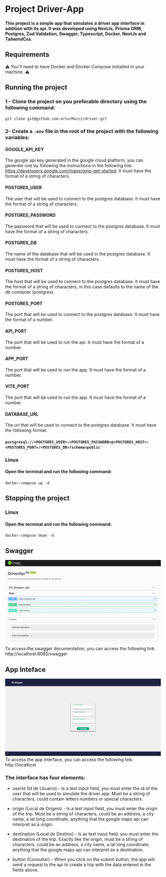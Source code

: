 # Project Driver-App

#### This project is a simple app that simulates a driver app interface in addition with its api. It was developed using NestJs, Prisma ORM, Postgres, Zod Validation, Swagger, Typescript, Docker, NextJs and TailwindCss.

## Requirements

⚠️ You'll need to have Docker and Docker Compose installed in your machine. ⚠️

## Running the project

### 1 - Clone the project on you preferable directory using the following command:

`git clone git@github.com:arturMucci/driver.git`

### 2- Create a `.env` file in the root of the project with the following variables:

#### GOOGLE_API_KEY

The google api key generated in the google cloud platform, you can generate one by following the instructions in the following link: https://developers.google.com/maps/gmp-get-started. It must have the format of a string of characters.

#### POSTGRES_USER

The user that will be used to connect to the postgres database. It must have the format of a string of characters.

#### POSTGRES_PASSWORD

The password that will be used to connect to the postgres database. It must have the format of a string of characters.

#### POSTGRES_DB

The name of the database that will be used in the postgres database. It must have the format of a string of characters.

#### POSTGRES_HOST

The host that will be used to connect to the postgres database. It must have the format of a string of characters, in this case defaults to the name of the db container (postgres).

#### POSTGRES_PORT

The port that will be used to connect to the postgres database. It must have the format of a number.

#### API_PORT

The port that will be used to run the api. It must have the format of a number.

#### APP_PORT

The port that will be used to run the app. It must have the format of a number.

#### VITE_PORT

The port that will be used to run the app. It must have the format of a number.

#### DATABASE_URL

The url that will be used to connect to the postgres database. It must have the following format:

#### `postgresql://<POSTGRES_USER>:<POSTGRES_PASSWORD>@<POSTGRES_HOST>:<POSTGRES_PORT>/<POSTGRES_DB>?schema=public`

### Linux

#### Open the terminal and run the following command:

`docker-compose up -d`

## Stopping the project

### Linux

#### Open the terminal and run the following command:

`docker-compose down -d`

## Swagger

![Screenshot from the swagger documentation of the project](api/mainSwagger.jpg)
To access the swagger documentation, you can access the following link: http://localhost:8080/swagger

## App Inteface

![Screenshot from the app interface](app/mainInterface.jpg)
To access the app interface, you can access the following link: http://localhost

### The interface has four elements:

- userId (Id de Usuário) - Is a text input field, you must enter the id of the user that will be used to simulate the driver app. Must be a string of characters, could contain letters numbers or special characters.

- origin (Local de Origem) - Is a text input field, you must enter the origin of the trip. Must be a string of characters, could be an address, a city name, a lat long coordinate, anything that the google maps api can interpret as a origin.

- destination (Local de Destino) - Is as text input field, you must enter the destination of the trip. Exactly like the origin, must be a string of characters, could be an address, a city name, a lat long coordinate, anything that the google maps api can interpret as a destination.

- button (Consultar) - When you click on the submit button, the app will send a request to the api to create a trip with the data entered in the fields above.

```

```
